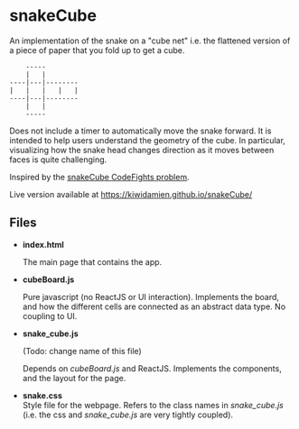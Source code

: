 # snakeCube

An implementation of the snake on a "cube net" i.e. the flattened version of a piece of paper that you fold up to get a cube.

```
    -----
    |   |
----|---|--------
|   |   |   |   |
----|---|--------
    |   |
    -----
```

Does not include a timer to automatically move the snake forward. It is intended to help users understand the geometry of the cube. In particular, visualizing how the snake head changes direction as it moves between faces is quite challenging.


Inspired by the [snakeCube CodeFights problem](https://codefights.com/challenge/93CBnFa2vWyivpdHE).

Live version available at https://kiwidamien.github.io/snakeCube/

## Files

- __index.html__

  The main page that contains the app.

- __cubeBoard.js__

  Pure javascript (no ReactJS or UI interaction). Implements the board, and how the different cells are connected as an abstract data type. No coupling to UI.

- __snake_cube.js__

  (Todo: change name of this file)

  Depends on *cubeBoard.js* and ReactJS. Implements the components, and the layout for the page.

- __snake.css__  
   Style file for the webpage. Refers to the class names in *snake_cube.js* (i.e. the css and *snake_cube.js* are very tightly coupled).

